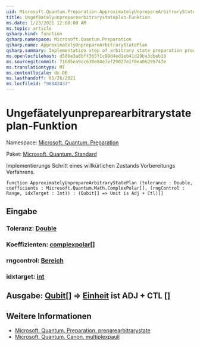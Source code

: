 ```yaml
---
uid: Microsoft.Quantum.Preparation.ApproximatelyUnprepareArbitraryStatePlan
title: Ungefäatelyunpreparearbitrarystateplan-Funktion
ms.date: 1/23/2021 12:00:00 AM
ms.topic: article
qsharp.kind: function
qsharp.namespace: Microsoft.Quantum.Preparation
qsharp.name: ApproximatelyUnprepareArbitraryStatePlan
qsharp.summary: Implementation step of arbitrary state preparation procedure.
ms.openlocfilehash: d506e3a8bff365f1c99d4ed1eb41d29ba3dbeb18
ms.sourcegitcommit: 71605ea9cc630e84e7ef29027e1f0ea06299747e
ms.translationtype: MT
ms.contentlocale: de-DE
ms.lasthandoff: 01/26/2021
ms.locfileid: "98842437"
---
```

# <a name="approximatelyunpreparearbitrarystateplan-function"></a>Ungefäatelyunpreparearbitrarystateplan-Funktion

Namespace: [Microsoft. Quantum. Preparation](xref:Microsoft.Quantum.Preparation)

Paket: [Microsoft. Quantum. Standard](https://nuget.org/packages/Microsoft.Quantum.Standard)


Implementierungs Schritt eines willkürlichen Zustands Vorbereitungs Verfahrens.

```qsharp
function ApproximatelyUnprepareArbitraryStatePlan (tolerance : Double, coefficients : Microsoft.Quantum.Math.ComplexPolar[], (rngControl : Range, idxTarget : Int)) : (Qubit[] => Unit is Adj + Ctl)[]
```


## <a name="input"></a>Eingabe

### <a name="tolerance--double"></a>Toleranz: [Double](xref:microsoft.quantum.lang-ref.double)




### <a name="coefficients--complexpolar"></a>Koeffizienten: [complexpolar](xref:Microsoft.Quantum.Math.ComplexPolar)[]




### <a name="rngcontrol--range"></a>rngcontrol: [Bereich](xref:microsoft.quantum.lang-ref.range)




### <a name="idxtarget--int"></a>idxtarget: [int](xref:microsoft.quantum.lang-ref.int)





## <a name="output--qubit--unit--is-adj--ctl"></a>Ausgabe: [Qubit](xref:microsoft.quantum.lang-ref.qubit)[] => [Einheit](xref:microsoft.quantum.lang-ref.unit)  ist ADJ + CTL []



## <a name="see-also"></a>Weitere Informationen

- [Microsoft. Quantum. Preparation. preparearbitrarystate](xref:Microsoft.Quantum.Preparation.PrepareArbitraryState)
- [Microsoft. Quantum. Canon. multiplexpauli](xref:Microsoft.Quantum.Canon.MultiplexPauli)